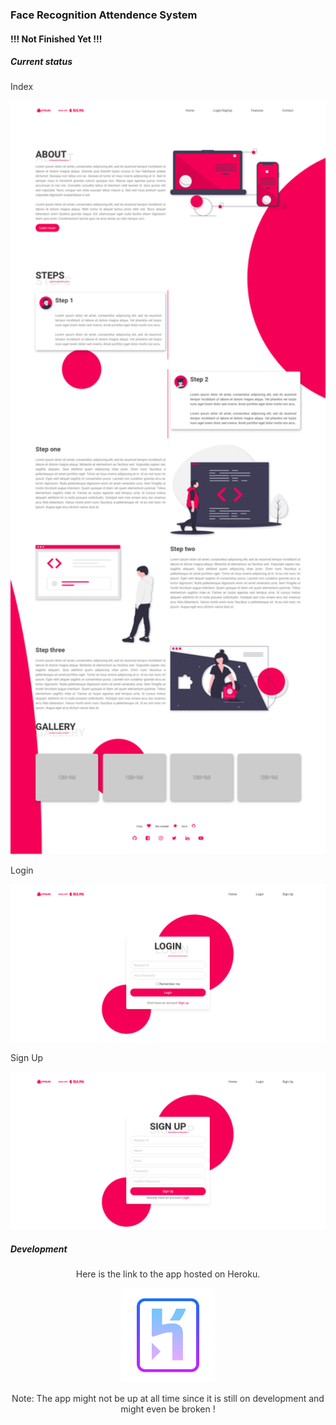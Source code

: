  ### Face Recognition Attendence System

#### !!! Not Finished Yet !!!

##### Current status
<p style="color: #323232"> Index </p>
<img src="/media/index.png" style="float: center; margin-right: 10px;" width="1000"/>


<p style="color: #323232"> Login </p>
<img src="/media/login.png" style="float: center; margin-right: 10px;" width="1000"/>


<p style="color: #323232"> Sign Up </p>
<img src="/media/signup.png" style="float: center; margin-right: 10px;" width="1000"/>

##### Development
<div align="center">
<p style="color: #323232"> Here is the link to the app hosted on Heroku.</p>
<a href="https://faceregister.herokuapp.com/" target="_blank">
<img width=30% src="media/heroku-logo.png">
</a>
<p style="color: #323232">Note: The app might not be up at all time since it is still on development and might even be broken ! </p>
</div>
